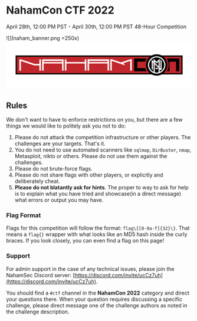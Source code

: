 # NahamCon CTF 2022

April 28th, 12:00 PM PST - April 30th, 12:00 PM PST
48-Hour Competition

![](naham_banner.png =250x)
![](nahamcon2.png)

## Rules
We don't want to have to enforce restrictions on you, but there are a few things we would like to politely ask you not to do:

1. Please do not attack the competition infrastructure or other players. The challenges are your targets. That's it.
1. You do not need to use automated scanners like `sqlmap`, `DirBuster`, `nmap`, Metasploit, nikto or others. Please do not use them against the challenges.
1. Please do not brute-force flags.
1. Please do not share flags with other players, or explicitly and deliberately cheat.
1. **Please do not blatantly ask for hints**. The proper to way to ask for help is to explain what you have tried and showcase(in a direct message) what errors or output you may have.
### Flag Format
Flags for this competition will follow the format: `flag\{[0-9a-f]{32}\}`. That means a ``flag{}`` wrapper with what looks like an MD5 hash inside the curly braces. If you look closely, you can even find a flag on this page!

### Support
For admin support in the case of any technical issues, please join the NahamSec Discord server: [https://discord.com/invite/ucCz7uh](https://discord.com/invite/ucCz7uh).

You should find a `#ctf` channel in the **NahamCon 2022** category and direct your questions there. When your question requires discussing a specific challenge, please direct message one of the challenge authors as noted in the challenge description.
